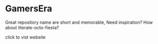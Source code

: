 # GamersEra
Great repository name are short and memorable, Need inspiration? How about literate-octo-fiesta?

click to vist website
